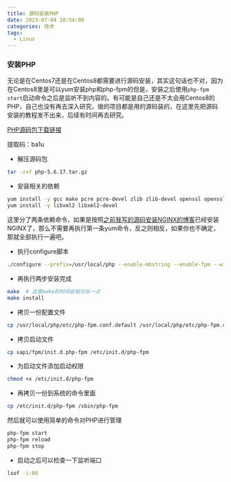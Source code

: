 ```yaml
---
title: 源码安装PHP
date: 2023-07-04 10:54:00
categories: 技术
tags:
  - Linux
---
```


### 安装PHP

无论是在Centos7还是在Centos8都需要进行源码安装，其实这句话也不对，因为在Centos8里是可以yum安装php和php-fpm的但是，安装之后使用`php-fpm start`启动命令之后是监听不到内容的。有可能是自己还是不太会用Centos8的PHP，自己也没有再去深入研究，做的项目都是用的源码装的，在这里先把源码安装的教程发不出来，后续有时间再去研究。

<!-- more -->

[PHP源码包下载链接](https://pan.baidu.com/s/1njY-HAXimp8635W3pe6JEw?pwd=ba1u)

提取码：ba1u

* 解压源码包

```bash
tar -zxf php-5.6.17.tar.gz
```

* 安装相关的依赖

```bash
yum install -y gcc make pcre pcre-devel zlib zlib-devel openssl openssl-devel
yum install -y libxml2 libxml2-devel
```

这里分了两条依赖命令，如果是按照[之前我写的源码安装NGINX的博客](./nginx.md)已经安装NGINX了，那么不需要再执行第一条yum命令，反之则相反，如果你也不确定，那就全部执行一遍吧。

* 执行configure脚本

```bash
./configure --prefix=/usr/local/php --enable-mbstring --enable-fpm --with-mysql --with-mysqli
```

* 再执行两步安装完成

```bash
make  # 这里make的时间会相对长一点
make install
```

* 拷贝一份配置文件

```bash
cp /usr/local/php/etc/php-fpm.conf.default /usr/local/php/etc/php-fpm.conf
```

* 拷贝启动文件

```bash
cp sapi/fpm/init.d.php-fpm /etc/init.d/php-fpm
```

* 为启动文件添加启动权限

```bash
chmod +x /etc/init.d/php-fpm
```

* 再拷贝一份到系统的命令里面

```bash
cp /etc/init.d/php-fpm /sbin/php-fpm
```

然后就可以使用简单的命令对PHP进行管理

```bash
php-fpm start
php-fpm reload
php-fpm stop
```
* 启动之后可以检查一下监听端口

```bash
lsof -i:80
```